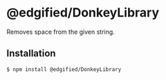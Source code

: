 # @edgified/DonkeyLibrary

Removes space from the given string.


## Installation


```
$ npm install @edgified/DonkeyLibrary
```
